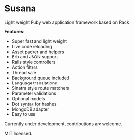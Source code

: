 # Susana

Light weight Ruby web application framework based on Rack

**Features:**
- Super fast and light weight
- Live code reloading
- Asset packer and helpers
- Erb and JSON support
- Rails style controllers
- Action filters
- Thread safe
- Background queue included
- Language translations
- Sinatra style route matchers
- Parameter validations
- Optional models
- Dot syntax for hashes
- MongoDB adapter
- Easy to use

Currently under development, contributions are welcome.

MIT licensed.
